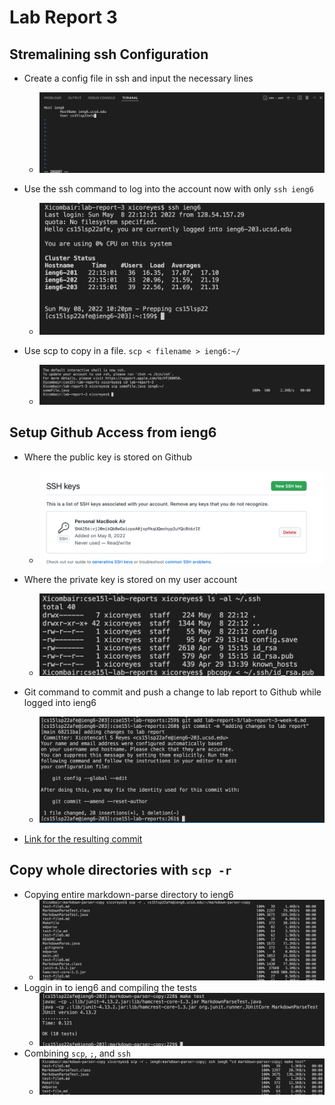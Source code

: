 # Lab Report 3

## Stremalining ssh Configuration

* Create a config file in ssh and input the necessary lines
  * ![Image](1.1.png)

* Use the ssh command to log into the account now with only `ssh ieng6`
  * ![Image](1.2.png)

* Use scp to copy in a file. `scp < filename > ieng6:~/`
  * ![Image](1.3.png)

## Setup Github Access from ieng6

* Where the public key is stored on Github
  * ![Image](2.1.png)

* Where the private key is stored on my user account 
  * ![Image](2.2.png)
* Git command to commit and push a change to lab report to Github while logged into ieng6
  * ![Image](2.31.png)
* [Link for the resulting commit](https://github.com/xicoreyes513/markdown-parser-copy/commit/eb2fad18e33c4708c1b4a1672df9656bf790ead5)

## Copy whole directories with `scp -r`

* Copying entire markdown-parse directory to ieng6 
  * ![Image](3.1.png)
* Loggin in to ieng6 and compiling the tests 
  * ![Image](3.2.png)
* Combining `scp`, `;`, and `ssh`
  * ![Image](3.3.png)
